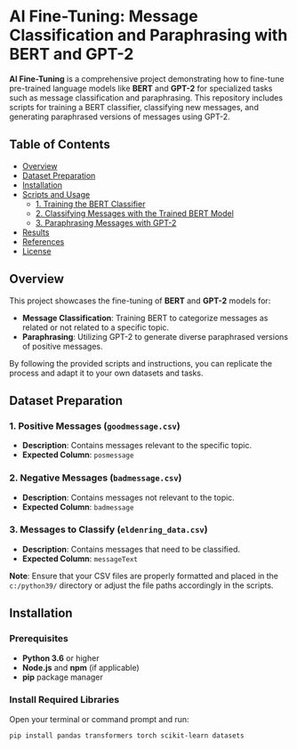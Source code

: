 # AI Fine-Tuning: Message Classification and Paraphrasing with BERT and GPT-2

**AI Fine-Tuning** is a comprehensive project demonstrating how to fine-tune pre-trained language models like **BERT** and **GPT-2** for specialized tasks such as message classification and paraphrasing. This repository includes scripts for training a BERT classifier, classifying new messages, and generating paraphrased versions of messages using GPT-2.

## Table of Contents

- [Overview](#overview)
- [Dataset Preparation](#dataset-preparation)
- [Installation](#installation)
- [Scripts and Usage](#scripts-and-usage)
  - [1. Training the BERT Classifier](#1-training-the-bert-classifier)
  - [2. Classifying Messages with the Trained BERT Model](#2-classifying-messages-with-the-trained-bert-model)
  - [3. Paraphrasing Messages with GPT-2](#3-paraphrasing-messages-with-gpt-2)
- [Results](#results)
- [References](#references)
- [License](#license)

## Overview

This project showcases the fine-tuning of **BERT** and **GPT-2** models for:

- **Message Classification**: Training BERT to categorize messages as related or not related to a specific topic.
- **Paraphrasing**: Utilizing GPT-2 to generate diverse paraphrased versions of positive messages.

By following the provided scripts and instructions, you can replicate the process and adapt it to your own datasets and tasks.

## Dataset Preparation

### 1. Positive Messages (`goodmessage.csv`)

- **Description**: Contains messages relevant to the specific topic.
- **Expected Column**: `posmessage`

### 2. Negative Messages (`badmessage.csv`)

- **Description**: Contains messages not relevant to the topic.
- **Expected Column**: `badmessage`

### 3. Messages to Classify (`eldenring_data.csv`)

- **Description**: Contains messages that need to be classified.
- **Expected Column**: `messageText`

**Note**: Ensure that your CSV files are properly formatted and placed in the `c:/python39/` directory or adjust the file paths accordingly in the scripts.

## Installation

### Prerequisites

- **Python 3.6** or higher
- **Node.js** and **npm** (if applicable)
- **pip** package manager

### Install Required Libraries

Open your terminal or command prompt and run:

```bash
pip install pandas transformers torch scikit-learn datasets
